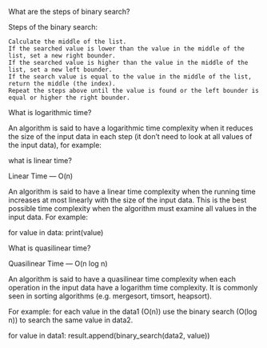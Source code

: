 What are the steps of binary search?

Steps of the binary search:

    Calculate the middle of the list.
    If the searched value is lower than the value in the middle of the list, set a new right bounder.
    If the searched value is higher than the value in the middle of the list, set a new left bounder.
    If the search value is equal to the value in the middle of the list, return the middle (the index).
    Repeat the steps above until the value is found or the left bounder is equal or higher the right bounder.

What is logarithmic time?

An algorithm is said to have a logarithmic time complexity when it reduces the
size of the input data in each step (it don’t need to look at all values of the
input data), for example:

what is linear time?

Linear Time — O(n)

An algorithm is said to have a linear time complexity when the running time
increases at most linearly with the size of the input data. This is the best
possible time complexity when the algorithm must examine all values in the input
data. For example:

for value in data: print(value)

What is quasilinear time?

Quasilinear Time — O(n log n)

An algorithm is said to have a quasilinear time complexity when each operation
in the input data have a logarithm time complexity. It is commonly seen in
sorting algorithms (e.g. mergesort, timsort, heapsort).

For example: for each value in the data1 (O(n)) use the binary search (O(log n))
to search the same value in data2.

for value in data1: result.append(binary_search(data2, value))
